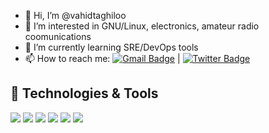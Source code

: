 - 👋 Hi, I’m @vahidtaghiloo
- 👀 I’m interested in GNU/Linux, electronics, amateur radio coomunications
- 🌱 I’m currently learning SRE/DevOps tools
- 📫 How to reach me:  [![Gmail Badge](https://img.shields.io/badge/-Gmail-c14438?style=flat-square&logo=Gmail&logoColor=white&link=mailto:v.taghiloo@gmail.com)](mailto:v.taghiloo@gmail.com) | 
[![Twitter Badge](https://img.shields.io/badge/-VTaghiloo-1ca0f1?style=flat-square&labelColor=1ca0f1&logo=twitter&logoColor=white&link=https://twitter.com/vtaghiloo)](https://twitter.com/vtaghiloo)

## 🔧 Technologies & Tools
![](https://img.shields.io/badge/OS-Linux-informational?style=flat&logo=linux&logoColor=white&color=2bbc8a)
![](https://img.shields.io/badge/Editor-VSCode-informational?style=flat&logo=code&logoColor=white&color=2bbc8a)
![](https://img.shields.io/badge/Code-Python-informational?style=flat&logo=python&logoColor=white&color=2bbc8a)
![](https://img.shields.io/badge/Code-C-informational?style=flat&logo=c&logoColor=white&color=2bbc8a)
![](https://img.shields.io/badge/Code-Make-informational?style=flat&logo=cmake&logoColor=white&color=2bbc8a)
![](https://img.shields.io/badge/Tools-Docker-informational?style=flat&logo=docker&logoColor=white&color=2bbc8a)

<!---
vahidtaghiloo/vahidtaghiloo is a ✨ special ✨ repository because its `README.md` (this file) appears on your GitHub profile.
You can click the Preview link to take a look at your changes.
--->
